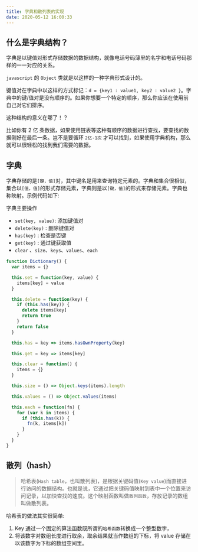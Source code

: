 ```yaml
---
title: 字典和散列表的实现
date: 2020-05-12 16:00:33
---
```


## 什么是字典结构？

字典是以键值对形式存储数据的数据结构，就像电话号码薄里的名字和电话号码那样的一一对应的关系。

`javascript` 的 `Object` 类就是以这样的一种字典形式设计的。

键值对在字典中以这样的方式标记：`d = {key1 : value1, key2 : value2 }`。字典中的键/值对是没有顺序的。如果你想要一个特定的顺序，那么你应该在使用前自己对它们排序。

这种结构的意义在哪了！？

比如你有 2 亿 条数据，如果使用链表等这种有顺序的数据进行查找，要查找的数据刚好在最后一条。岂不是要循环 `2亿-1次` 才可以找到，如果使用字典机构，那么就可以很轻松的找到我们需要的数据。

## 字典

字典存储的是`[键，值]`对，其中键名是用来查询特定元素的。字典和集合很相似，集合以`[值，值]`的形式存储元素，字典则是以`[键，值]`的形式来存储元素。字典也称映射。示例代码如下:

字典主要操作

- `set(key, value)`: 添加键值对
- `delete(key)` : 删除键值对
- `has(key)` : 检查是否键
- `get(key)` : 通过键获取值
- `clear` 、`size`、`keys`、`values`、`each`

```js
function Dictionary() {
  var items = {}

  this.set = function(key, value) {
    items[key] = value
  }

  this.delete = function(key) {
    if (this.has(key)) {
      delete items[key]
      return true
    }
    return false
  }

  this.has = key => items.hasOwnProperty(key)

  this.get = key => items[key]

  this.clear = function() {
    items = {}
  }

  this.size = () => Object.keys(items).length

  this.values = () => Object.values(items)

  this.each = function(fn) {
    for (var k in items) {
      if (this.has(k)) {
        fn(k, items[k])
      }
    }
  }
}
```

## 散列（hash）

> 哈希表(`Hash table`，也叫散列表)，是根据关键码值(`Key value`)而直接进行访问的数据结构。也就是说，它通过把关键码值映射到表中一个位置来访问记录，以加快查找的速度。这个映射函数叫做`散列函数`，存放记录的数组叫做散列表。

哈希表的做法其实很简单:

1. Key 通过一个固定的算法函数既所谓的`哈希函数`转换成一个整型数字，
2. 将该数字对数组长度进行取余，取余结果就当作数组的下标，将 value 存储在以该数字为下标的数组空间里。
